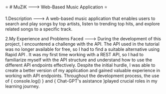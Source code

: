 
⭐️ # MuZiK ---> Web-Based Music Application ⭐️

1.Description ---> A web-based music application that enables users to search and play songs by top artists, listen to trending top hits, and explore related songs to a specific track.

2.My Experience and Problems Faced ---> During the development of this project, I encountered a challenge with the API. The API used in the tutorial was no longer available for free, so I had to find a suitable alternative using Rapid API . It was my first time working with a REST API, so I had to familiarize myself with the API structure and understand how to use the different API endpoints effectively. Despite the initial hurdle, I was able to create a better version of my application and gained valuable experience in working with API endpoints. Throughout the development process, the use of { console.log() } and { Chat-GPT's asistance }played crucial roles in my learning journey.

